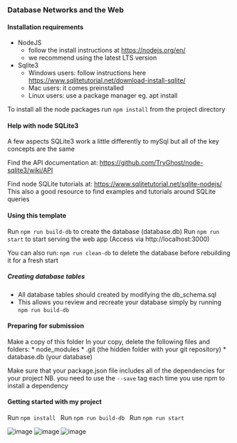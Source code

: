 ### Database Networks and the Web ###

#### Installation requirements ####

* NodeJS 
    - follow the install instructions at https://nodejs.org/en/
    - we recommend using the latest LTS version
* Sqlite3 
    - Windows users: follow instructions here https://www.sqlitetutorial.net/download-install-sqlite/
    - Mac users: it comes preinstalled
    - Linux users: use a package manager eg. apt install

To install all the node packages run ```npm install``` from the project directory

#### Help with node SQLite3 ####

A few aspects SQLite3 work a little differently to mySql but all of the key concepts are the same

Find the API documentation at:
https://github.com/TryGhost/node-sqlite3/wiki/API

Find node SQLite tutorials at:
https://www.sqlitetutorial.net/sqlite-nodejs/
This also a good resource to find examples and tutorials around SQLite queries


#### Using this template ####


Run ```npm run build-db``` to create the database (database.db)
Run ```npm run start``` to start serving the web app (Access via http://localhost:3000)

You can also run: 
```npm run clean-db``` to delete the database before rebuilding it for a fresh start

##### Creating database tables #####

* All database tables should created by modifying the db_schema.sql 
* This allows you review and recreate your database simply by running ```npm run build-db```


#### Preparing for submission ####

Make a copy of this folder
In your copy, delete the following files and folders:
    * node_modules
    * .git (the hidden folder with your git repository)
    * database.db (your database)

Make sure that your package.json file includes all of the dependencies for your project NB. you need to use the ```--save``` tag each time you use npm to install a dependency

#### Getting started with my project ####

Run ```npm install ```
Run ```npm run build-db ```
Run ```npm run start```

![image](https://github.com/user-attachments/assets/f7796535-2b5e-402c-bcd1-7b05a96e0523)
![image](https://github.com/user-attachments/assets/b29461e5-3a04-4cfa-8d92-4f6ed7117fe0)
![image](https://github.com/user-attachments/assets/27658ad9-882e-4758-a029-ac523bc8ea1d)



